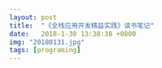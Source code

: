 ```yaml
---
layout: post
title:  "《全栈应用开发精益实践》读书笔记"
date:   2018-1-30 13:38:38 +0800
img: "20180131.jpg"
tags: [programing]
---
```


